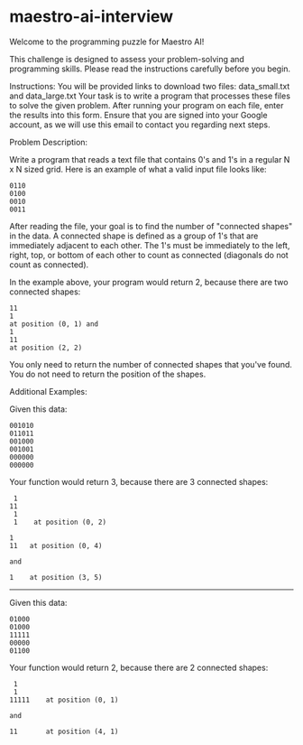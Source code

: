 # maestro-ai-interview
Welcome to the programming puzzle for Maestro AI!

This challenge is designed to assess your problem-solving and programming skills. Please read the instructions carefully before you begin.

Instructions:
You will be provided links to download two files: data_small.txt and data_large.txt
Your task is to write a program that processes these files to solve the given problem.
After running your program on each file, enter the results into this form.
Ensure that you are signed into your Google account, as we will use this email to contact you regarding next steps.

Problem Description:

Write a program that reads a text file that contains 0's and 1's in a regular N x N sized grid.  Here is an example of what a valid input file looks like:
```
0110
0100
0010
0011
```
After reading the file, your goal is to find the number of "connected shapes" in the data.  A connected shape is defined as a group of 1's that are immediately adjacent to each other.  The 1's must be immediately to the left, right, top, or bottom of each other to count as connected (diagonals do not count as connected).

In the example above, your program would return 2, because there are two connected shapes:
```
11
1
at position (0, 1) and 
1
11
at position (2, 2)
```

You only need to return the number of connected shapes that you've found.  You do not need to return the position of the shapes.
 

Additional Examples:

Given this data:
```
001010
011011
001000
001001
000000
000000
```

Your function would return 3, because there are 3 connected shapes:
```
 1
11
 1 
 1    at position (0, 2)

1
11   at position (0, 4)

and 

1    at position (3, 5)
```

----------

Given this data:
```
01000
01000
11111
00000
01100
```
Your function would return 2, because there are 2 connected shapes:
```
 1 
 1
11111    at position (0, 1)

and 

11       at position (4, 1)
```